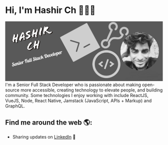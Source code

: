 # Hi, I'm Hashir Ch 👋👨‍💻

<img src="https://raw.githubusercontent.com/IamMHC/IamMHC/master/gh-header.png" alt="banner that says Hashir Ch - Senior Full Stack Developer">
I'm a Senior Full Stack Developer who is passionate about making open-source more accessible, creating technology to elevate people, and building community. Some technologies I enjoy working with include ReactJS, VueJS, Node, React Native, Jamstack (JavaScript, APIs + Markup) and GraphQL.

## Find me around the web 🌎:

- Sharing updates on <a href="https://www.linkedin.com/in/IamMHC/">LinkedIn</a> 💼
